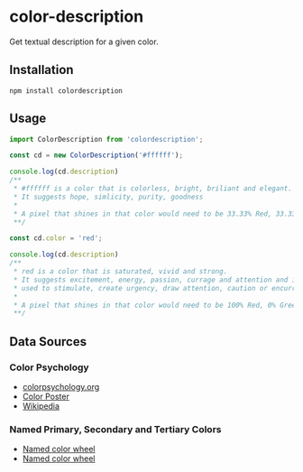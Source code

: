 # color-description
Get textual description for a given color.

## Installation
`npm install colordescription`
## Usage

```js
import ColorDescription from 'colordescription';

const cd = new ColorDescription('#ffffff');

console.log(cd.description) 
/**
 * #ffffff is a color that is colorless, bright, briliant and elegant. 
 * It suggests hope, simlicity, purity, goodness
 * 
 * A pixel that shines in that color would need to be 33.33% Red, 33.33% Green and * 33.33% Blue.
 **/

const cd.color = 'red';

console.log(cd.description) 
/**
 * red is a color that is saturated, vivid and strong. 
 * It suggests excitement, energy, passion, currage and attention and is often
 * used to stimulate, create urgency, draw attention, caution or encurrage. 
 * 
 * A pixel that shines in that color would need to be 100% Red, 0% Green and 0 Blue.
 **/
```

## Data Sources

### Color Psychology

- [colorpsychology.org](https://www.colorpsychology.org/)
- [Color Poster](https://graf1x.com/color-psychology-emotion-meaning-poster/)
- [Wikipedia](https://en.wikipedia.org/wiki/Color_psychology#:~:text=Color%20psychology%20is%20the%20study,as%20the%20taste%20of%20food.&text=Colors%20can%20also%20enhance%20the,are%20generally%20used%20as%20stimulants.)
  
### Named Primary, Secondary and Tertiary Colors

- [Named color wheel](https://en.wikipedia.org/wiki/Hue#24_hues_of_HSL/HSV)
- [Named color wheel](https://www.color-meanings.com/primary-secondary-tertiary-colors/)